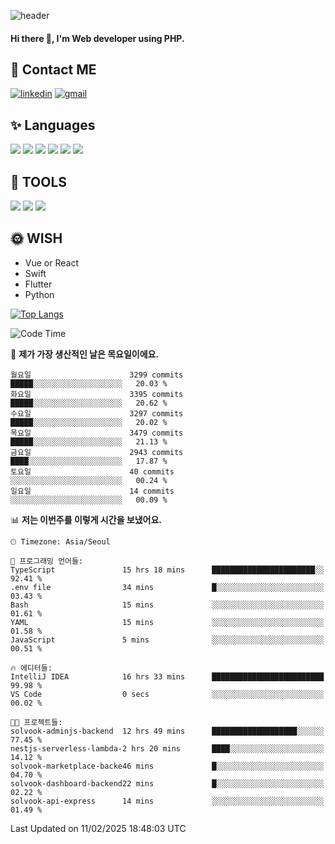 ![header](https://capsule-render.vercel.app/api?type=waving&color=auto&height=300&section=header&text=Elin&fontSize=90&animation=twinkling)

#### Hi there 👋, I'm <b>Web developer</b> using PHP. ####

<!--
- 🔭 I’m currently working on Uniwill
- 🌱 I’m currently learning Vue or React or Python.
-->

<!---#### I am PHP developer --->

## 💌 Contact ME ###
[<img src='https://img.shields.io/badge/-EunjiKo-%230A66C2?style=flat-square&logo=LinkedIn&logoColor=white' alt='linkedin'>](https://www.linkedin.com/in/https://www.linkedin.com/in/eunji-ko-00a907164//)  [<img src='https://img.shields.io/badge/-einee214%40gmail.com-%23EA4335?style=flat-square&logo=Gmail&logoColor=white' alt='gmail'>](einee214@gmail.com)  


## ✨ Languages
<img src='https://img.shields.io/badge/-PHP-%23777BB4?style=for-the-badge&logo=PHP&logoColor=white'> <img src='https://img.shields.io/badge/-Laravel-%23FF2D20?style=for-the-badge&logo=Laravel&logoColor=white'> <img src='https://img.shields.io/badge/Jquery-%230769AD?style=for-the-badge&logo=Jquery&logoColor=white'> <img src='https://img.shields.io/badge/CSS3-%231572B6?style=for-the-badge&logo=CSS3&logoColor=white'> <img src='https://img.shields.io/badge/Bootstrap-%237952B3?style=for-the-badge&logo=Bootstrap&logoColor=white' > <img src='https://img.shields.io/badge/MySQL-%234479A1?style=for-the-badge&logo=MySQL&logoColor=white' >

## 🌷 TOOLS
<img src='https://img.shields.io/badge/PHPSTORM-%23000000?style=for-the-badge&logo=PhpStorm&logoColor=white' > <img src='https://img.shields.io/badge/GitLab-%23FCA121?style=for-the-badge&logo=GitLab&logoColor=white' > <img src='https://img.shields.io/badge/GitHub-%23181717?style=for-the-badge&logo=GitHub&logoColor=white'>


## 🌞 WISH
- Vue or React
- Swift
- Flutter
- Python


[![Top Langs](https://github-readme-stats.vercel.app/api/top-langs/?username=ein214&layout=compact)](https://github.com/anuraghazra/github-readme-stats)

<!--START_SECTION:waka-->
![Code Time](http://img.shields.io/badge/Code%20Time-4%2C041%20hrs%2014%20mins-blue)

📅 **제가 가장 생산적인 날은 목요일이에요.** 

```text
월요일                      3299 commits        █████░░░░░░░░░░░░░░░░░░░░   20.03 % 
화요일                      3395 commits        █████░░░░░░░░░░░░░░░░░░░░   20.62 % 
수요일                      3297 commits        █████░░░░░░░░░░░░░░░░░░░░   20.02 % 
목요일                      3479 commits        █████░░░░░░░░░░░░░░░░░░░░   21.13 % 
금요일                      2943 commits        ████░░░░░░░░░░░░░░░░░░░░░   17.87 % 
토요일                      40 commits          ░░░░░░░░░░░░░░░░░░░░░░░░░   00.24 % 
일요일                      14 commits          ░░░░░░░░░░░░░░░░░░░░░░░░░   00.09 % 
```


📊 **저는 이번주를 이렇게 시간을 보냈어요.** 

```text
🕑︎ Timezone: Asia/Seoul

💬 프로그래밍 언어들: 
TypeScript               15 hrs 18 mins      ███████████████████████░░   92.41 % 
.env file                34 mins             █░░░░░░░░░░░░░░░░░░░░░░░░   03.43 % 
Bash                     15 mins             ░░░░░░░░░░░░░░░░░░░░░░░░░   01.61 % 
YAML                     15 mins             ░░░░░░░░░░░░░░░░░░░░░░░░░   01.58 % 
JavaScript               5 mins              ░░░░░░░░░░░░░░░░░░░░░░░░░   00.51 % 

🔥 에디터들: 
IntelliJ IDEA            16 hrs 33 mins      █████████████████████████   99.98 % 
VS Code                  0 secs              ░░░░░░░░░░░░░░░░░░░░░░░░░   00.02 % 

🐱‍💻 프로젝트들: 
solvook-adminjs-backend  12 hrs 49 mins      ███████████████████░░░░░░   77.45 % 
nestjs-serverless-lambda-2 hrs 20 mins       ████░░░░░░░░░░░░░░░░░░░░░   14.12 % 
solvook-marketplace-backe46 mins             █░░░░░░░░░░░░░░░░░░░░░░░░   04.70 % 
solvook-dashboard-backend22 mins             █░░░░░░░░░░░░░░░░░░░░░░░░   02.22 % 
solvook-api-express      14 mins             ░░░░░░░░░░░░░░░░░░░░░░░░░   01.49 % 
```


 Last Updated on 11/02/2025 18:48:03 UTC
<!--END_SECTION:waka-->

<!---![GitHub stats](https://github-readme-stats.vercel.app/api?username=ein214&show_icons=true&theme=dracula)  --->



